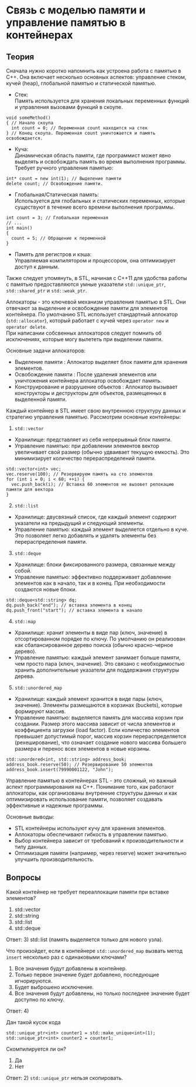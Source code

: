 # Связь с моделью памяти и управление памятью в контейнерах

## Теория

Сначала нужно коротко напомнить как устроена работа с памятью в C++. Она включает
несколько основных аспектов: управление стеком, кучей (heap), глобальной
памятью и статической памятью.  

- Стек:  
Память используется для хранения локальных переменных функций и управления
вызовами функций в скоупе. 
```
void someMethod()
{ // Начало скоупа
  int count = 0; // Переменная count находится на стек
} // Конец скоупа. Переменная count уничтожается и память освобождается.
```
- Куча:  
Динамическая область памяти, где программист может явно выделять и освобождать
память во время выполнения программы. Требует ручного управления памятью:
```
int* count = new int(1); // Выделение памяти
delete count; // Освобождение памяти.
```
- Глобальная/Статическая память:  
Используется для глобальных и статических переменных, которые существуют в течение 
всего времени выполнения программы.
```
int count = 3; // Глобальная переменная
// ...
int main()
{
  count = 5; // Обращение к переменной
}
```
- Память для регистров и кэша:  
Управляемая компилятором и процессором, она оптимизирует доступ к данным.

Также следует упомянуть, в STL, начиная с C++11 для удобства работы с памятью 
предоставляются умные указатели `std::unique_ptr`, `std::shared_ptr` и
`std::weak_ptr`.  

Аллокаторы - это ключевой механизм управления памятью в STL. Они отвечают за 
выделение и освобождение памяти для элементов контейнера. По умолчанию STL 
использует стандартный аллокатор (`std::allocator`), который работает с кучей через 
`operator new` и `operator delete`.  
При написании собсвенных аллокаторов следует помнить об исключениях, которые могу 
вылететь при выделении памяти.

Основные задачи аллокаторов:  
- Выделение памяти : Аллокатор выделяет блок памяти для хранения элементов.
- Освобождение памяти : После удаления элементов или уничтожения контейнера
аллокатор освобождает память.
- Конструирование и разрушение объектов : Аллокатор вызывает конструкторы и 
деструкторы для объектов, размещенных в выделенной памяти.  

Каждый контейнер в STL имеет свою внутреннюю структуру данных и стратегию 
управления памятью. Рассмотрим основные контейнеры:  
1) `std::vector`
  - Хранилище: представляет из себя непрерывный блок памяти.
  - Управление памятью: при добавлении элементов вектор увеличивает свой размер 
  (обычно удваивает текущую емкость). Это минимизирует количество перераспределений 
  памяти.
```
std::vector<int> vec;
vec.reserve(100); // Резервируем память на сто элементов
for (int i = 0; i < 60; ++i) {
  vec.push_back(i); // Вставка 60 элементов не вызовет релокацию памяти для вектора
}
```
2) `std::list`
  - Хранилище: двусвязный список, где каждый элемент содержит указатели на
  предыдущий и следующий элементы.
  - Управление памятью: каждый элемент выделяется отдельно в куче. Это позволяет
  легко добавлять и удалять элементы без перераспределения памяти.

3) `std::deque`
  - Хранилище: блоки фиксированного размера, связанные между собой.
  - Управление памятью: эффективно поддерживает добавление элементов как в начало, 
  так и в конец. При необходимости создаются новые блоки.
```
std::deque<std::string> dq;
dq.push_back("end"); // вставка элемента в конец
dq.push_front("start"); // вставка элемента в начало
```
4) `std::map`
  - Хранилище: хранит элементы в виде пар (ключ, значение) в отсортированном 
  порядке по ключу. По умолчанию он реализован как сбалансированное дерево поиска 
  (обычно красно-черное дерево).
  - Управление памятью: каждый элемент занимает больше памяти, чем просто пара 
  (ключ, значение). Это связано с необходимостью хранить дополнительные указатели 
  для поддержания структуры дерева.
5) `std::unordered_map`
  - Хранилище: каждый элемент хранится в виде пары (ключ, значение).
  Элементы размещаются в корзинах (buckets), которые формируют массив.
  - Управление памятью: выделяется память для массива корзин при создании. Размер 
  этого массива зависит от числа элементов и коэффициента загрузки (load factor). 
  Если количество элементов превышает допустимый порог, массив корзин 
  перераспределяется (рехеширование), что означает создание нового массива большего 
  размера и перенос всех элементов в новые корзины. 
```
std::unordered<int, std::string> address_book;
address_book.reserve(50); // Резервирование 50 элементов
address_book.insert(79990001122, "John");
```

Управление памятью в контейнерах STL - это сложный, но важный аспект 
программирования на C++. Понимание того, как работают аллокаторы, как организованы 
внутренние структуры данных и как оптимизировать использование памяти, позволяет 
создавать эффективные и надежные программы.

Основные выводы:  
- STL контейнеры используют кучу для хранения элементов.
- Аллокаторы обеспечивают гибкость в управлении памятью.
- Выбор контейнера зависит от требований к производительности и типу данных.
- Оптимизация памяти (например, через reserve) может значительно улучшить 
производительность.

## Вопросы 

Какой контейнер не требует переаллокации памяти при вставке элементов?
1) std::vector
2) std::string
3) std::list
4) std::deque

Ответ: 3) std::list (память выделяется только для нового узла).

Что произойдет, если в контейнере `std::unordered_map` вызвать метод `insert` 
несколько раз с одинаковыми ключами?
1) Все значения будут добавлены в контейнер.
2) Только первое значение будет добавлено, последующие игнорируются.
3) Будет выброшено исключение.
4) Все значения будут добавлены, но только последнее значение будет доступно по 
ключу.

Ответ: 4)

Дан такой кусок кода
```
std::unique_ptr<int> counter1 = std::make_unique<int>(1);
std::unique_ptr<int> counter2 = counter1;
```
Скомпилируется ли он?
1) Да
2) Нет

Ответ: 2) `std::unique_ptr` нельзя скопировать.
